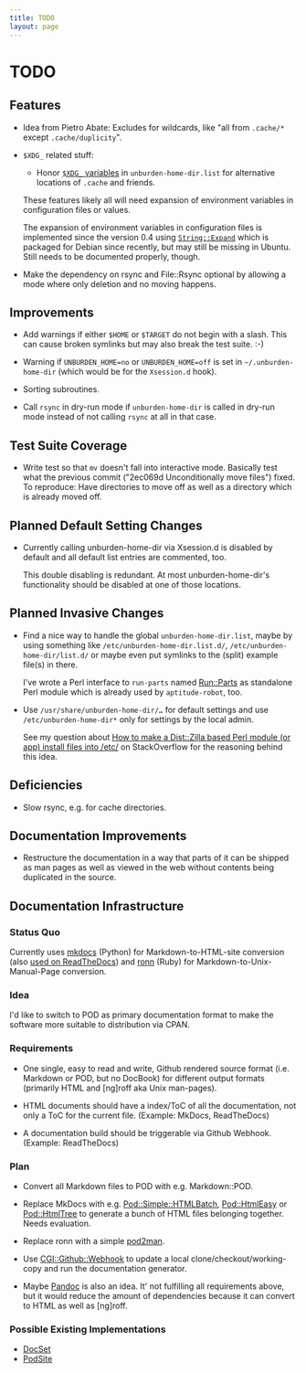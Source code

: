 ```yaml
---
title: TODO
layout: page
---
```


TODO
====

Features
--------

* Idea from Pietro Abate: Excludes for wildcards, like "all from
  `.cache/*` except `.cache/duplicity`".

* `$XDG_` related stuff:

  * Honor
    [`$XDG_` variables](https://specifications.freedesktop.org/basedir-spec/basedir-spec-latest.html#variables)
    in `unburden-home-dir.list` for alternative locations of `.cache`
    and friends.

  These features likely all will need expansion of environment
  variables in configuration files or values.

  The expansion of environment variables in configuration files is
  implemented since the version 0.4 using
  [`String::Expand`](https://metacpan.org/pod/String::Expand) which is
  packaged for Debian since recently, but may still be missing in
  Ubuntu. Still needs to be documented properly, though.

* Make the dependency on rsync and File::Rsync optional by allowing a
  mode where only deletion and no moving happens.

Improvements
------------

* Add warnings if either `$HOME` or `$TARGET` do not begin with a
  slash. This can cause broken symlinks but may also break the test
  suite. :-)

* Warning if `UNBURDEN_HOME=no` or `UNBURDEN_HOME=off` is set in
  `~/.unburden-home-dir` (which would be for the `Xsession.d` hook).

* Sorting subroutines.

* Call `rsync` in dry-run mode if `unburden-home-dir` is called in
  dry-run mode instead of not calling `rsync` at all in that case.

Test Suite Coverage
-------------------

* Write test so that `mv` doesn't fall into interactive mode. Basically
  test what the previous commit ("2ec069d Unconditionally move files")
  fixed. To reproduce: Have directories to move off as well as a
  directory which is already moved off.

Planned Default Setting Changes
-------------------------------

* Currently calling unburden-home-dir via Xsession.d is disabled by
  default and all default list entries are commented, too.

  This double disabling is redundant. At most unburden-home-dir's
  functionality should be disabled at one of those locations.

Planned Invasive Changes
------------------------

* Find a nice way to handle the global `unburden-home-dir.list`, maybe
  by using something like `/etc/unburden-home-dir.list.d/`,
  `/etc/unburden-home-dir/list.d/` or maybe even put symlinks to the
  (split) example file(s) in there.

  I've wrote a Perl interface to `run-parts` named
  [Run::Parts](https://metacpan.org/release/Run-Parts) as standalone
  Perl module which is already used by `aptitude-robot`, too.

* Use `/usr/share/unburden-home-dir/…` for default settings and use
  `/etc/unburden-home-dir*` only for settings by the local admin.

  See my question about
  [How to make a Dist::Zilla based Perl module (or app) install files into /etc/](https://stackoverflow.com/questions/26041056)
  on StackOverflow for the reasoning behind this idea.

Deficiencies
------------

* Slow rsync, e.g. for cache directories.

Documentation Improvements
--------------------------

* Restructure the documentation in a way that parts of it can be
  shipped as man pages as well as viewed in the web without contents
  being duplicated in the source.

Documentation Infrastructure
----------------------------

### Status Quo

Currently uses [mkdocs](http://www.mkdocs.org/) (Python) for
Markdown-to-HTML-site conversion (also
[used on ReadTheDocs](https://unburden-home-dir.readthedocs.io/)) and
[ronn](https://rtomayko.github.io/ronn/) (Ruby) for
Markdown-to-Unix-Manual-Page conversion.

### Idea

I'd like to switch to POD as primary documentation format to make the
software more suitable to distribution via CPAN.

### Requirements

* One single, easy to read and write, Github rendered source format
  (i.e. Markdown or POD, but no DocBook) for different output formats
  (primarily HTML and [ng]roff aka Unix man-pages).

* HTML documents should have a index/ToC of all the documentation, not
  only a ToC for the current file. (Example: MkDocs, ReadTheDocs)

* A documentation build should be triggerable via Github
  Webhook. (Example: ReadTheDocs)

### Plan

* Convert all Markdown files to POD with e.g. Markdown::POD.

* Replace MkDocs with e.g. [Pod::Simple::HTMLBatch](https://metacpan.org/pod/Pod::Simple::HTMLBatch),
  [Pod::HtmlEasy](https://metacpan.org/pod/Pod::HtmlEasy) or
  [Pod::HtmlTree](https://metacpan.org/pod/Pod::HtmlTree) to generate
  a bunch of HTML files belonging together. Needs evaluation.

* Replace ronn with a simple [pod2man](https://metacpan.org/pod/pod2man).

* Use
  [CGI::Github::Webhook](https://metacpan.org/pod/CGI::Github::Webhook)
  to update a local clone/checkout/working-copy and run the
  documentation generator.

* Maybe [Pandoc](http://pandoc.org/) is also an idea. It' not
  fulfilling all requirements above, but it would reduce the amount of
  dependencies because it can convert to HTML as well as [ng]roff.

### Possible Existing Implementations

* [DocSet](https://metacpan.org/pod/DocSet)
* [PodSite](https://metacpan.org/pod/Pod::Site)
